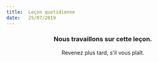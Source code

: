 ```yaml
---
title:  Leçon quotidienne
date:   25/07/2019
---
```


### <center>Nous travaillons sur cette leçon.</center>
<center>Revenez plus tard, s'il vous plaît.</center>